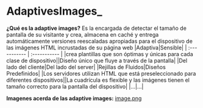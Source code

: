 # AdaptivesImages_
**¿Qué es la adaptive images?** 
Es la encargada de detectar el tamaño de pantalla de su visitante y crea, almacena en caché y entrega automáticamente versiones reescaladas apropiadas para el dispositivo de las imágenes HTML incrustadas de su página web
|Adaptiva|Sensible|
  | :----------- | :----------- |
 |crea plantillas que son óptimas y únicas para cada clase de dispositivo||Diseño único que fluye a través de la pantalla|
 |Del lado del cliente|Del lado del server|
 |Rejillas de Fluidos|Diseños Predefinidos|
 |Los servidores utilizan HTML que está preseleccionado para diferentes dispositivos||La cuadrícula es flexible y las imágenes tienen el tamaño correcto para la pantalla del dispositivo|
 |...|...|

**Imagenes acerda de las adaptive images:** 
[image.png](https://postimg.cc/YhP0kJS2)
